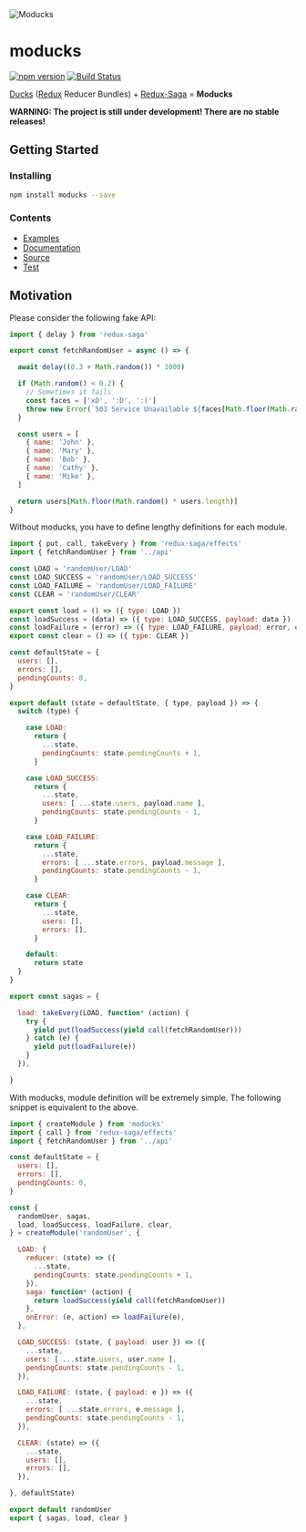 <img src="https://github.com/moducks/moducks/blob/master/logo/logo.png?raw=true" alt="Moducks">

# moducks

[![npm version](https://badge.fury.io/js/moducks.svg)](https://badge.fury.io/js/moducks)
[![Build Status](https://travis-ci.org/moducks/moducks.svg?branch=master)](https://travis-ci.org/moducks/moducks)

[Ducks]  ([Redux] Reducer Bundles) + [Redux-Saga] = **Moducks**

**WARNING: The project is still under development! There are no stable releases!**

## Getting Started

### Installing

```Bash
npm install moducks --save
```

### Contents

- [Examples](./examples)
- [Documentation](./docs)
- [Source](./src)
- [Test](./test)

## Motivation

Please consider the following fake API:

```javascript
import { delay } from 'redux-saga'

export const fetchRandomUser = async () => {

  await delay((0.3 + Math.random()) * 1000)

  if (Math.random() < 0.2) {
    // Sometimes it fails
    const faces = ['xD', ':D', ':(']
    throw new Error(`503 Service Unavailable ${faces[Math.floor(Math.random() * faces.length)]}`)
  }

  const users = [
    { name: 'John' },
    { name: 'Mary' },
    { name: 'Bob' },
    { name: 'Cathy' },
    { name: 'Mike' },
  ]

  return users[Math.floor(Math.random() * users.length)]
}
```

Without moducks, you have to define lengthy definitions for each module.

```javascript
import { put, call, takeEvery } from 'redux-saga/effects'
import { fetchRandomUser } from '../api'

const LOAD = 'randomUser/LOAD'
const LOAD_SUCCESS = 'randomUser/LOAD_SUCCESS'
const LOAD_FAILURE = 'randomUser/LOAD_FAILURE'
const CLEAR = 'randomUser/CLEAR'

export const load = () => ({ type: LOAD })
const loadSuccess = (data) => ({ type: LOAD_SUCCESS, payload: data })
const loadFailure = (error) => ({ type: LOAD_FAILURE, payload: error, error: true })
export const clear = () => ({ type: CLEAR })

const defaultState = {
  users: [],
  errors: [],
  pendingCounts: 0,
}

export default (state = defaultState, { type, payload }) => {
  switch (type) {

    case LOAD:
      return {
        ...state,
        pendingCounts: state.pendingCounts + 1,
      }

    case LOAD_SUCCESS:
      return {
        ...state,
        users: [ ...state.users, payload.name ],
        pendingCounts: state.pendingCounts - 1,
      }

    case LOAD_FAILURE:
      return {
        ...state,
        errors: [ ...state.errors, payload.message ],
        pendingCounts: state.pendingCounts - 1,
      }

    case CLEAR:
      return {
        ...state,
        users: [],
        errors: [],
      }

    default:
      return state
  }
}

export const sagas = {

  load: takeEvery(LOAD, function* (action) {
    try {
      yield put(loadSuccess(yield call(fetchRandomUser)))
    } catch (e) {
      yield put(loadFailure(e))
    }
  }),

}
```

With moducks, module definition will be extremely simple. The following snippet is equivalent to the above.

```javascript
import { createModule } from 'moducks'
import { call } from 'redux-saga/effects'
import { fetchRandomUser } from '../api'

const defaultState = {
  users: [],
  errors: [],
  pendingCounts: 0,
}

const {
  randomUser, sagas,
  load, loadSuccess, loadFailure, clear,
} = createModule('randomUser', {

  LOAD: {
    reducer: (state) => ({
      ...state,
      pendingCounts: state.pendingCounts + 1,
    }),
    saga: function* (action) {
      return loadSuccess(yield call(fetchRandomUser))
    },
    onError: (e, action) => loadFailure(e),
  },

  LOAD_SUCCESS: (state, { payload: user }) => ({
    ...state,
    users: [ ...state.users, user.name ],
    pendingCounts: state.pendingCounts - 1,
  }),

  LOAD_FAILURE: (state, { payload: e }) => ({
    ...state,
    errors: [ ...state.errors, e.message ],
    pendingCounts: state.pendingCounts - 1,
  }),

  CLEAR: (state) => ({
    ...state,
    users: [],
    errors: [],
  }),

}, defaultState)

export default randomUser
export { sagas, load, clear }
```

[Ducks]: https://github.com/erikras/ducks-modular-redux
[Redux]: https://github.com/reactjs/redux
[Redux-Saga]: https://github.com/redux-saga/redux-saga
